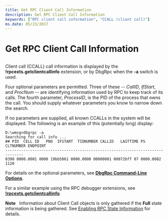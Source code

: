 ```yaml
---
title: Get RPC Client Call Information
description: Get RPC Client Call Information
keywords: ["RPC client call information", "CCALL (client call)"]
ms.date: 05/23/2017
---
```


# Get RPC Client Call Information


## <span id="ddk_get_rpc_client_call_information_dbg"></span><span id="DDK_GET_RPC_CLIENT_CALL_INFORMATION_DBG"></span>


Client call (CCALL) call information is displayed by the **!rpcexts.getclientcallinfo** extension, or by DbgRpc when the **-a** switch is used.

Four optional parameters are permitted. Three of these -- *CallID*, *IfStart*, and *ProcNum* -- are identifying information used by RPC to keep track of its calls. The fourth parameter, *ProcessID*, is the PID of the process that owns the call. You should supply whatever parameters you know to narrow down the search.

If no parameters are supplied, all known CCALLs in the system will be displayed. The following is an example of this (potentially long) display:

```console
D:\wmsg>dbgrpc -a
Searching for call info ...
## PID  CELL ID   PNO  IFSTART  TIDNUMBER CALLID   LASTTIME PS CLTNUMBER ENDPOINT
------------------------------------------------------------------------------
0390 0000.0001 0000 19bb5061 0000.0000 00000001 00072bff 07 0000.0002 1120
```

For details on the optional parameters, see [**DbgRpc Command-Line Options**](dbgrpc-command-line-options.md).

For a similar example using the RPC debugger extensions, see [**!rpcexts.getclientcallinfo**](-rpcexts-getclientcallinfo.md).

**Note**   Information about Client Call objects is only gathered if the **Full** state information is being gathered. See [Enabling RPC State Information](enabling-rpc-state-information.md) for details.

 

 

 





